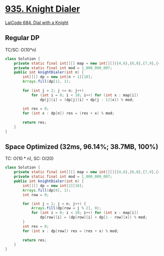 # [935. Knight Dialer](https://leetcode.com/problems/knight-dialer/)

[LaiCode 684. Dial with a Knight](https://app.laicode.io/app/problem/684)

## Regular DP
TC/SC: O(10*n)
```java
class Solution {
    private static final int[][] map = new int[][]{{4,6},{6,8},{7,9},{4,8},{3,9,0},{},{1,7,0},{2,6},{1,3},{2,4}};
    private static final int mod = 1_000_000_007;
    public int knightDialer(int n) {
        int[][] dp = new int[n + 1][10];
        Arrays.fill(dp[1], 1);
        
        for (int j = 2; j <= n; j++)
            for (int i = 0; i < 10; i++) for (int x : map[i])
                dp[j][i] = (dp[j][i] + dp[j - 1][x]) % mod;
            
        int res = 0;
        for (int x : dp[n]) res = (res + x) % mod;
        
        return res;
    }
}
```

## Space Optimized (32ms, 96.14%; 38.7MB, 100%)
TC: O(10 * n), SC: O(20)
```java
class Solution {
    private static final int[][] map = new int[][]{{4,6},{6,8},{7,9},{4,8},{3,9,0},{},{1,7,0},{2,6},{1,3},{2,4}};
    private static final int mod = 1_000_000_007;
    public int knightDialer(int n) {
        int[][] dp = new int[2][10];
        Arrays.fill(dp[0], 1);
        int row = 0;

        for (int j = 1; j < n; j++) {
            Arrays.fill(dp[row = j % 2], 0);
            for (int i = 0; i < 10; i++) for (int x : map[i])
                dp[row][i] = (dp[row][i] + dp[1 - row][x]) % mod;
        }            
        int res = 0;
        for (int x : dp[row]) res = (res + x) % mod;
        
        return res;
    }
}
```